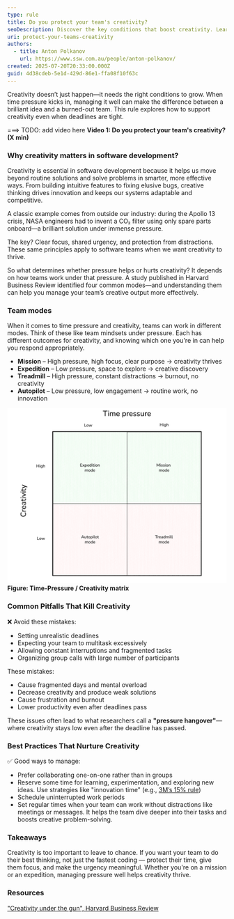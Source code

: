 ```yaml
---
type: rule
title: Do you protect your team's creativity?
seoDescription: Discover the key conditions that boost creativity. Learn how urgency, collaboration, and focus can affect your innovative thinking
uri: protect-your-teams-creativity
authors:
  - title: Anton Polkanov
    url: https://www.ssw.com.au/people/anton-polkanov/
created: 2025-07-20T20:33:00.000Z
guid: 4d38cdeb-5e1d-429d-86e1-ffa08f10f63c
---
```


Creativity doesn’t just happen—it needs the right conditions to grow. When time pressure kicks in, managing it well can make the difference between a brilliant idea and a burned-out team. This rule explores how to support creativity even when deadlines are tight.

===> TODO: add video here
**Video 1: Do you protect your team's creativity? (X min)**

### Why creativity matters in software development?

Creativity is essential in software development because it helps us move beyond routine solutions and solve problems in smarter, more effective ways. From building intuitive features to fixing elusive bugs, creative thinking drives innovation and keeps our systems adaptable and competitive.

A classic example comes from outside our industry: during the Apollo 13 crisis, NASA engineers had to invent a CO₂ filter using only spare parts onboard—a brilliant solution under immense pressure.

The key? Clear focus, shared urgency, and protection from distractions. These same principles apply to software teams when we want creativity to thrive.

So what determines whether pressure helps or hurts creativity? It depends on how teams work under that pressure. A study published in Harvard Business Review identified four common modes—and understanding them can help you manage your team’s creative output more effectively.

### Team modes

When it comes to time pressure and creativity, teams can work in different modes.
Think of these like team mindsets under pressure. Each has different outcomes for creativity, and knowing which one you're in can help you respond appropriately.

* **Mission** – High pressure, high focus, clear purpose → creativity thrives
* **Expedition** – Low pressure, space to explore → creative discovery
* **Treadmill** – High pressure, constant distractions → burnout, no creativity
* **Autopilot** – Low pressure, low engagement → routine work, no innovation

![matrix](image.png)
**Figure: Time-Pressure / Creativity matrix**

### Common Pitfalls That Kill Creativity

❌ Avoid these mistakes:

* Setting unrealistic deadlines
* Expecting your team to multitask excessively
* Allowing constant interruptions and fragmented tasks
* Organizing group calls with large number of participants

These mistakes:

* Cause fragmented days and mental overload
* Decrease creativity and produce weak solutions
* Cause frustration and burnout
* Lower productivity even after deadlines pass

These issues often lead to what researchers call a **"pressure hangover"**—where creativity stays low even after the deadline has passed.

### Best Practices That Nurture Creativity

✅ Good ways to manage:

* Prefer collaborating one-on-one rather than in groups
* Reserve some time for learning, experimentation, and exploring new ideas. Use strategies like "innovation time" (e.g., [3M’s 15% rule](https://www.3m.co.uk/3M/en_GB/careers/culture/15-percent-culture/))
* Schedule uninterrupted work periods
* Set regular times when your team can work without distractions like meetings or messages. It helps the team dive deeper into their tasks and boosts creative problem-solving.

### Takeaways

Creativity is too important to leave to chance. If you want your team to do their best thinking, not just the fastest coding — protect their time, give them focus, and make the urgency meaningful. Whether you're on a mission or an expedition, managing pressure well helps creativity thrive.

### Resources

["Creativity under the gun", Harvard Business Review](https://hbr.org/2002/08/creativity-under-the-gun)
